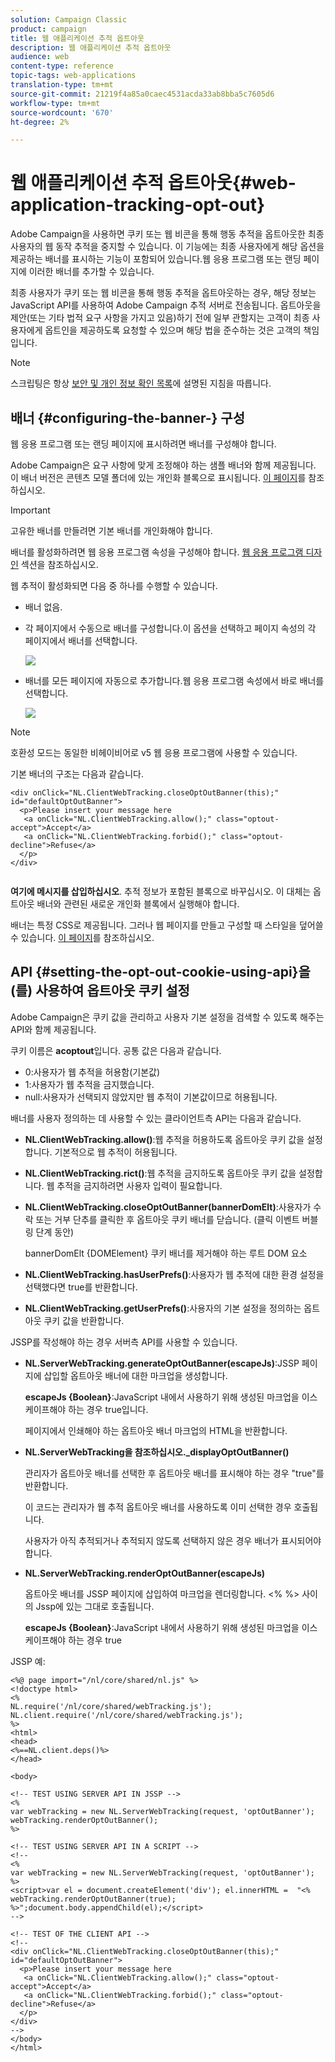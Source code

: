 ```yaml
---
solution: Campaign Classic
product: campaign
title: 웹 애플리케이션 추적 옵트아웃
description: 웹 애플리케이션 추적 옵트아웃
audience: web
content-type: reference
topic-tags: web-applications
translation-type: tm+mt
source-git-commit: 21219f4a85a0caec4531acda33ab8bba5c7605d6
workflow-type: tm+mt
source-wordcount: '670'
ht-degree: 2%

---
```



# 웹 애플리케이션 추적 옵트아웃{#web-application-tracking-opt-out}

Adobe Campaign을 사용하면 쿠키 또는 웹 비콘을 통해 행동 추적을 옵트아웃한 최종 사용자의 웹 동작 추적을 중지할 수 있습니다. 이 기능에는 최종 사용자에게 해당 옵션을 제공하는 배너를 표시하는 기능이 포함되어 있습니다.웹 응용 프로그램 또는 랜딩 페이지에 이러한 배너를 추가할 수 있습니다.

최종 사용자가 쿠키 또는 웹 비콘을 통해 행동 추적을 옵트아웃하는 경우, 해당 정보는 JavaScript API를 사용하여 Adobe Campaign 추적 서버로 전송됩니다. 옵트아웃을 제안(또는 기타 법적 요구 사항을 가지고 있음)하기 전에 일부 관할지는 고객이 최종 사용자에게 옵트인을 제공하도록 요청할 수 있으며 해당 법을 준수하는 것은 고객의 책임입니다.

>[!NOTE]
>
>스크립팅은 항상 [보안 및 개인 정보 확인 목록](https://helpx.adobe.com/campaign/kb/acc-security.html#dev)에 설명된 지침을 따릅니다.

## 배너 {#configuring-the-banner-} 구성

웹 응용 프로그램 또는 랜딩 페이지에 표시하려면 배너를 구성해야 합니다.

Adobe Campaign은 요구 사항에 맞게 조정해야 하는 샘플 배너와 함께 제공됩니다. 이 배너 버전은 콘텐츠 모델 폴더에 있는 개인화 블록으로 표시됩니다. [이 페이지](../../delivery/using/personalization-blocks.md)를 참조하십시오.

>[!IMPORTANT]
>
>고유한 배너를 만들려면 기본 배너를 개인화해야 합니다.

배너를 활성화하려면 웹 응용 프로그램 속성을 구성해야 합니다. [웹 응용 프로그램 디자인](../../web/using/designing-a-web-application.md) 섹션을 참조하십시오.

웹 추적이 활성화되면 다음 중 하나를 수행할 수 있습니다.

* 배너 없음.
* 각 페이지에서 수동으로 배너를 구성합니다.이 옵션을 선택하고 페이지 속성의 각 페이지에서 배너를 선택합니다.

   ![](assets/pageproperties.png)

* 배너를 모든 페이지에 자동으로 추가합니다.웹 응용 프로그램 속성에서 바로 배너를 선택합니다.

   ![](assets/optoutconfig.png)

>[!NOTE]
>
>호환성 모드는 동일한 비헤이비어로 v5 웹 응용 프로그램에 사용할 수 있습니다.

기본 배너의 구조는 다음과 같습니다.

```
<div onClick="NL.ClientWebTracking.closeOptOutBanner(this);" id="defaultOptOutBanner">
  <p>Please insert your message here
   <a onClick="NL.ClientWebTracking.allow();" class="optout-accept">Accept</a>
   <a onClick="NL.ClientWebTracking.forbid();" class="optout-decline">Refuse</a>
  </p>
</div>
      
```

**여기에 메시지를 삽입하십시오**. 추적 정보가 포함된 블록으로 바꾸십시오. 이 대체는 옵트아웃 배너와 관련된 새로운 개인화 블록에서 실행해야 합니다.

배너는 특정 CSS로 제공됩니다. 그러나 웹 페이지를 만들고 구성할 때 스타일을 덮어쓸 수 있습니다. [이 페이지](../../web/using/content-editor-interface.md)를 참조하십시오.

## API {#setting-the-opt-out-cookie-using-api}을(를) 사용하여 옵트아웃 쿠키 설정

Adobe Campaign은 쿠키 값을 관리하고 사용자 기본 설정을 검색할 수 있도록 해주는 API와 함께 제공됩니다.

쿠키 이름은 **acoptout**&#x200B;입니다. 공통 값은 다음과 같습니다.

* 0:사용자가 웹 추적을 허용함(기본값)
* 1:사용자가 웹 추적을 금지했습니다.
* null:사용자가 선택되지 않았지만 웹 추적이 기본값이므로 허용됩니다.

배너를 사용자 정의하는 데 사용할 수 있는 클라이언트측 API는 다음과 같습니다.

* **NL.ClientWebTracking.allow()**:웹 추적을 허용하도록 옵트아웃 쿠키 값을 설정합니다. 기본적으로 웹 추적이 허용됩니다.
* **NL.ClientWebTracking.rict()**:웹 추적을 금지하도록 옵트아웃 쿠키 값을 설정합니다. 웹 추적을 금지하려면 사용자 입력이 필요합니다.
* **NL.ClientWebTracking.closeOptOutBanner(bannerDomElt)**:사용자가 수락 또는 거부 단추를 클릭한 후 옵트아웃 쿠키 배너를 닫습니다. (클릭 이벤트 버블링 단계 동안)

   bannerDomElt {DOMElement} 쿠키 배너를 제거해야 하는 루트 DOM 요소

* **NL.ClientWebTracking.hasUserPrefs()**:사용자가 웹 추적에 대한 환경 설정을 선택했다면 true를 반환합니다.
* **NL.ClientWebTracking.getUserPrefs()**:사용자의 기본 설정을 정의하는 옵트아웃 쿠키 값을 반환합니다.

JSSP를 작성해야 하는 경우 서버측 API를 사용할 수 있습니다.

* **NL.ServerWebTracking.generateOptOutBanner(escapeJs)**:JSSP 페이지에 삽입할 옵트아웃 배너에 대한 마크업을 생성합니다.

   **escapeJs {Boolean}**:JavaScript 내에서 사용하기 위해 생성된 마크업을 이스케이프해야 하는 경우 true입니다.

   페이지에서 인쇄해야 하는 옵트아웃 배너 마크업의 HTML을 반환합니다.

* **NL.ServerWebTracking을 참조하십시오._displayOptOutBanner()**

   관리자가 옵트아웃 배너를 선택한 후 옵트아웃 배너를 표시해야 하는 경우 &quot;true&quot;를 반환합니다.

   이 코드는 관리자가 웹 추적 옵트아웃 배너를 사용하도록 이미 선택한 경우 호출됩니다.

   사용자가 아직 추적되거나 추적되지 않도록 선택하지 않은 경우 배너가 표시되어야 합니다.

* **NL.ServerWebTracking.renderOptOutBanner(escapeJs)**

   옵트아웃 배너를 JSSP 페이지에 삽입하여 마크업을 렌더링합니다. &lt;% %> 사이의 Jssp에 있는 그대로 호출됩니다.

   **escapeJs {Boolean}**:JavaScript 내에서 사용하기 위해 생성된 마크업을 이스케이프해야 하는 경우 true

JSSP 예:

```
<%@ page import="/nl/core/shared/nl.js" %>
<!doctype html>
<%
NL.require('/nl/core/shared/webTracking.js');
NL.client.require('/nl/core/shared/webTracking.js');
%>
<html>
<head>
<%==NL.client.deps()%>
</head>

<body>

<!-- TEST USING SERVER API IN JSSP -->
<% 
var webTracking = new NL.ServerWebTracking(request, 'optOutBanner');
webTracking.renderOptOutBanner();
%>

<!-- TEST USING SERVER API IN A SCRIPT -->
<!--
<% 
var webTracking = new NL.ServerWebTracking(request, 'optOutBanner');
%>
<script>var el = document.createElement('div'); el.innerHTML =  "<% webTracking.renderOptOutBanner(true); %>";document.body.appendChild(el);</script>
-->

<!-- TEST OF THE CLIENT API -->
<!--
<div onClick="NL.ClientWebTracking.closeOptOutBanner(this);" id="defaultOptOutBanner">
  <p>Please insert your message here
   <a onClick="NL.ClientWebTracking.allow();" class="optout-accept">Accept</a>
   <a onClick="NL.ClientWebTracking.forbid();" class="optout-decline">Refuse</a>
  </p>
</div>
-->
</body>
</html>
```

